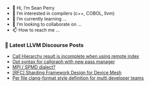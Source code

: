 - 👋 Hi, I’m Sean Perry
- 👀 I’m interested in compilers (c++, COBOL, llvm)
- 🌱 I’m currently learning ...
- 💞️ I’m looking to collaborate on ...
- 📫 How to reach me ...

<!---
s66perry/s66perry is a ✨ special ✨ repository because its `README.md` (this file) appears on your GitHub profile.
You can click the Preview link to take a look at your changes.
--->
### 📕 Latest LLVM Discourse Posts

<!-- DISCOURSE-LLVM:START -->
- [Call Hierarchy result is incomplete when using remote index](https://discourse.llvm.org/t/call-hierarchy-result-is-incomplete-when-using-remote-index/65372#post_2)
- [Opt syntax for callgraph with new pass manager](https://discourse.llvm.org/t/opt-syntax-for-callgraph-with-new-pass-manager/74623#post_1)
- [MPI / SPMD dialect?](https://discourse.llvm.org/t/mpi-spmd-dialect/72347#post_18)
- [[RFC] Sharding Framework Design for Device Mesh](https://discourse.llvm.org/t/rfc-sharding-framework-design-for-device-mesh/73533?page=5#post_81)
- [Per file clang-format style definition for multi developer teams](https://discourse.llvm.org/t/per-file-clang-format-style-definition-for-multi-developer-teams/74621#post_3)
<!-- DISCOURSE-LLVM:END -->
